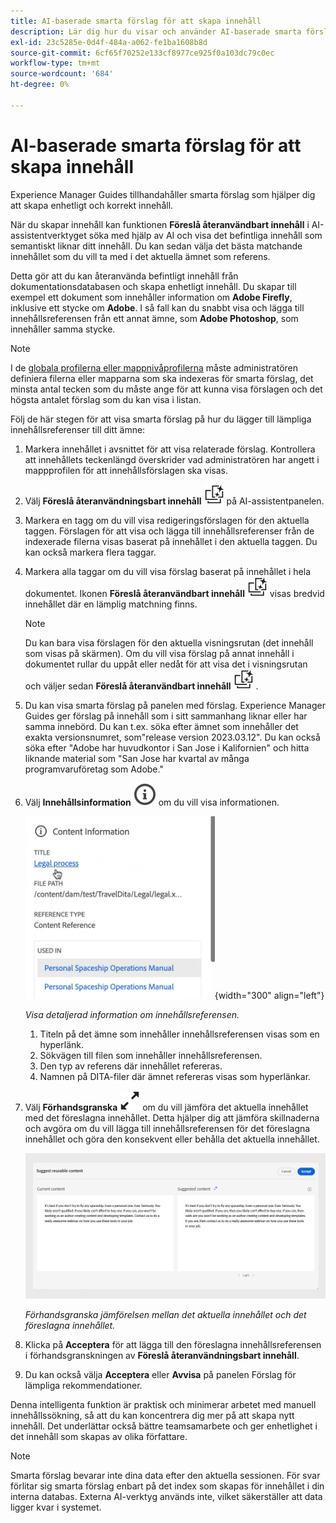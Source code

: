 ```yaml
---
title: AI-baserade smarta förslag för att skapa innehåll
description: Lär dig hur du visar och använder AI-baserade smarta förslag i Web Editor.
exl-id: 23c5285e-0d4f-484a-a062-fe1ba1608b8d
source-git-commit: 6cf65f70252e133cf8977ce925f0a103dc79c0ec
workflow-type: tm+mt
source-wordcount: '684'
ht-degree: 0%

---
```


# AI-baserade smarta förslag för att skapa innehåll

Experience Manager Guides tillhandahåller smarta förslag som hjälper dig att skapa enhetligt och korrekt innehåll.

När du skapar innehåll kan funktionen **Föreslå återanvändbart innehåll** i AI-assistentverktyget söka med hjälp av AI och visa det befintliga innehåll som semantiskt liknar ditt innehåll. Du kan sedan välja det bästa matchande innehållet som du vill ta med i det aktuella ämnet som referens.

Detta gör att du kan återanvända befintligt innehåll från dokumentationsdatabasen och skapa enhetligt innehåll. Du skapar till exempel ett dokument som innehåller information om **Adobe Firefly**, inklusive ett stycke om **Adobe**. I så fall kan du snabbt visa och lägga till innehållsreferensen från ett annat ämne, som **Adobe Photoshop**, som innehåller samma stycke.
>[!NOTE]
>
> I de [globala profilerna eller mappnivåprofilerna](../cs-install-guide/conf-folder-level.md#conf-ai-smart-suggestions) måste administratören definiera filerna eller mapparna som ska indexeras för smarta förslag, det minsta antal tecken som du måste ange för att kunna visa förslagen och det högsta antalet förslag som du kan visa i listan.

Följ de här stegen för att visa smarta förslag på hur du lägger till lämpliga innehållsreferenser till ditt ämne:


1. Markera innehållet i avsnittet för att visa relaterade förslag. Kontrollera att innehållets teckenlängd överskrider vad administratören har angett i mappprofilen för att innehållsförslagen ska visas.
1. Välj **Föreslå återanvändningsbart innehåll** ![ai Föreslå återanvändningsbart innehåll ](./images/ai-suggest-reusable-content-icon.svg) på AI-assistentpanelen.

1. Markera en tagg om du vill visa redigeringsförslagen för den aktuella taggen.  Förslagen för att visa och lägga till innehållsreferenser från de indexerade filerna visas baserat på innehållet i den aktuella taggen. Du kan också markera flera taggar.


1. Markera alla taggar om du vill visa förslag baserat på innehållet i hela dokumentet.  Ikonen **Föreslå återanvändbart innehåll** ![ai föreslår att återanvändbart innehåll ](./images/ai-suggest-reusable-content-icon.svg) visas bredvid innehållet där en lämplig matchning finns.



   >[!NOTE]
   >
   > Du kan bara visa förslagen för den aktuella visningsrutan (det innehåll som visas på skärmen). Om du vill visa förslag på annat innehåll i dokumentet rullar du uppåt eller nedåt för att visa det i visningsrutan och väljer sedan **Föreslå återanvändbart innehåll** ![ai Föreslå återanvändbar innehållsikon ](./images/ai-suggest-reusable-content-icon.svg) .


1. Du kan visa smarta förslag på panelen med förslag.  Experience Manager Guides ger förslag på innehåll som i sitt sammanhang liknar eller har samma innebörd. Du kan t.ex. söka efter ämnet som innehåller det exakta versionsnumret, som&quot;release version 2023.03.12&quot;. Du kan också söka efter &quot;Adobe har huvudkontor i San Jose i Kalifornien&quot; och hitta liknande material som &quot;San Jose har kvartal av många programvaruföretag som Adobe.&quot;
1. Välj **Innehållsinformation** ![Innehållsinformation](images/smart-suggestions-content-info-icon.svg) om du vill visa informationen.

   ![Panelen Innehållsinformation](images/smart-suggestions-content-information.png){width="300" align="left"}

   *Visa detaljerad information om innehållsreferensen.*

   1. Titeln på det ämne som innehåller innehållsreferensen visas som en hyperlänk.
   1. Sökvägen till filen som innehåller innehållsreferensen.
   1. Den typ av referens där innehållet refereras.
   1. Namnen på DITA-filer där ämnet refereras visas som hyperlänkar.
1. Välj **Förhandsgranska** ![förhandsgranskningsikonen](./images/expand-icon.svg) om du vill jämföra det aktuella innehållet med det föreslagna innehållet. Detta hjälper dig att jämföra skillnaderna och avgöra om du vill lägga till innehållsreferensen för det föreslagna innehållet och göra den konsekvent eller behålla det aktuella innehållet.

   ![Föreslå förhandsgranskning av återanvändbart innehåll](images/ai-assistant-suggest-reusable-content.png)

   *Förhandsgranska jämförelsen mellan det aktuella innehållet och det föreslagna innehållet.*

1. Klicka på **Acceptera** för att lägga till den föreslagna innehållsreferensen i förhandsgranskningen av **Föreslå återanvändningsbart innehåll**.
1. Du kan också välja **Acceptera** eller **Avvisa** på panelen Förslag för lämpliga rekommendationer.


Denna intelligenta funktion är praktisk och minimerar arbetet med manuell innehållssökning, så att du kan koncentrera dig mer på att skapa nytt innehåll. Det underlättar också bättre teamsamarbete och ger enhetlighet i det innehåll som skapas av olika författare.

>[!NOTE]
>
>Smarta förslag bevarar inte dina data efter den aktuella sessionen. För svar förlitar sig smarta förslag enbart på det index som skapas för innehållet i din interna databas. Externa AI-verktyg används inte, vilket säkerställer att data ligger kvar i systemet.
